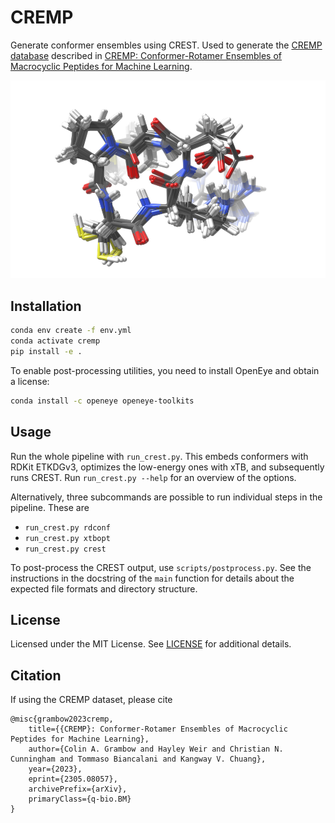 # CREMP

Generate conformer ensembles using CREST. Used to generate the [CREMP database](https://zenodo.org/doi/10.5281/zenodo.7931444) described in [CREMP: Conformer-Rotamer Ensembles of Macrocyclic Peptides for Machine Learning](https://arxiv.org/abs/2305.08057).

![cover](assets/cremp.png)

## Installation

```bash
conda env create -f env.yml
conda activate cremp
pip install -e .
```

To enable post-processing utilities, you need to install OpenEye and obtain a license:
```bash
conda install -c openeye openeye-toolkits
```

## Usage

Run the whole pipeline with `run_crest.py`. This embeds conformers with RDKit ETKDGv3, optimizes the low-energy ones with xTB, and subsequently runs CREST. Run `run_crest.py --help` for an overview of the options.

Alternatively, three subcommands are possible to run individual steps in the pipeline. These are

- `run_crest.py rdconf`
- `run_crest.py xtbopt`
- `run_crest.py crest`

To post-process the CREST output, use `scripts/postprocess.py`. See the instructions in the docstring of the `main` function for details about the expected file formats and directory structure.

## License

Licensed under the MIT License. See [LICENSE](LICENSE) for additional details.

## Citation

If using the CREMP dataset, please cite

```
@misc{grambow2023cremp,
    title={{CREMP}: Conformer-Rotamer Ensembles of Macrocyclic Peptides for Machine Learning}, 
    author={Colin A. Grambow and Hayley Weir and Christian N. Cunningham and Tommaso Biancalani and Kangway V. Chuang},
    year={2023},
    eprint={2305.08057},
    archivePrefix={arXiv},
    primaryClass={q-bio.BM}
}
```
